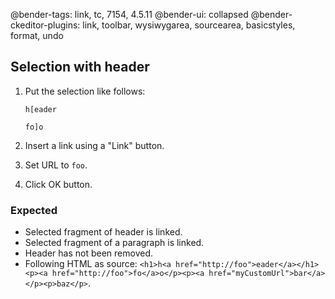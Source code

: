 @bender-tags: link, tc, 7154, 4.5.11
@bender-ui: collapsed
@bender-ckeditor-plugins: link, toolbar, wysiwygarea, sourcearea, basicstyles, format, undo

## Selection with header

1. Put the selection like follows:

	```
	h[eader

	fo]o
	```

1. Insert a link using a "Link" button.
1. Set URL to `foo`.
1. Click OK button.

### Expected

* Selected fragment of header is linked.
* Selected fragment of a paragraph is linked.
* Header has not been removed.
* Following HTML as source: `<h1>h<a href="http://foo">eader</a></h1><p><a href="http://foo">fo</a>o</p><p><a href="myCustomUrl">bar</a></p><p>baz</p>`.